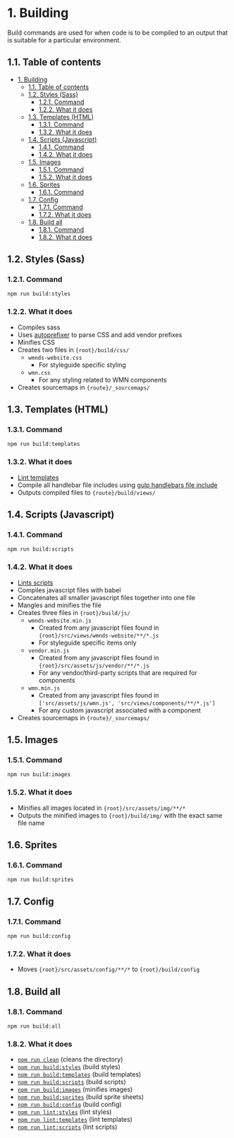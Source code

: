 # 1. Building

Build commands are used for when code is to be compiled to an output that is suitable for a particular environment.

## 1.1. Table of contents

<!-- TOC -->

- [1. Building](#1-building)
  - [1.1. Table of contents](#11-table-of-contents)
  - [1.2. Styles (Sass)](#12-styles-sass)
    - [1.2.1. Command](#121-command)
    - [1.2.2. What it does](#122-what-it-does)
  - [1.3. Templates (HTML)](#13-templates-html)
    - [1.3.1. Command](#131-command)
    - [1.3.2. What it does](#132-what-it-does)
  - [1.4. Scripts (Javascript)](#14-scripts-javascript)
    - [1.4.1. Command](#141-command)
    - [1.4.2. What it does](#142-what-it-does)
  - [1.5. Images](#15-images)
    - [1.5.1. Command](#151-command)
    - [1.5.2. What it does](#152-what-it-does)
  - [1.6. Sprites](#16-sprites)
    - [1.6.1. Command](#161-command)
  - [1.7. Config](#17-config)
    - [1.7.1. Command](#171-command)
    - [1.7.2. What it does](#172-what-it-does)
  - [1.8. Build all](#18-build-all)
    - [1.8.1. Command](#181-command)
    - [1.8.2. What it does](#182-what-it-does)

<!-- /TOC -->

## 1.2. Styles (Sass)

### 1.2.1. Command

`npm run build:styles`

### 1.2.2. What it does

- Compiles sass
- Uses [autoprefixer](https://www.npmjs.com/package/gulp-autoprefixer) to parse CSS and add vendor prefixes
- Minifies CSS
- Creates two files in `{root}/build/css/`
  - `wmnds-website.css`
    - For styleguide specific styling
  - `wmn.css`
    - For any styling related to WMN components
- Creates sourcemaps in `{route}/_sourcemaps/`

## 1.3. Templates (HTML)

### 1.3.1. Command

`npm run build:templates`

### 1.3.2. What it does

- [Lint templates](#markdown-header-templates-html)
- Compile all handlebar file includes using [gulp handlebars file include](https://www.npmjs.com/package/gulp-handlebars-file-include)
- Outputs compiled files to `{route}/build/views/`

## 1.4. Scripts (Javascript)

### 1.4.1. Command

`npm run build:scripts`

### 1.4.2. What it does

- [Lints scripts](#markdown-header-scripts-javascript)
- Compiles javascript files with babel
- Concatenates all smaller javascript files together into one file
- Mangles and minifies the file
- Creates three files in `{root}/build/js/`
  - `wmnds-website.min.js`
    - Created from any javascript files found in `{root}/src/views/wmnds-website/**/*.js`
    - For styleguide specific items only
  - `vendor.min.js`
    - Created from any javascript files found in `{root}/src/assets/js/vendor/**/*.js`
    - For any vendor/third-party scripts that are required for components
  - `wmn.min.js`
    - Created from any javascript files found in `['src/assets/js/wmn.js', 'src/views/components/**/*.js']`
    - For any custom javascript associated with a component
- Creates sourcemaps in `{route}/_sourcemaps/`

## 1.5. Images

### 1.5.1. Command

`npm run build:images`

### 1.5.2. What it does

- Minifies all images located in `{root}/src/assets/img/**/*`
- Outputs the minified images to `{root}/build/img/` with the exact same file name

## 1.6. Sprites

### 1.6.1. Command

`npm run build:sprites`

## 1.7. Config

### 1.7.1. Command

`npm run build:config`

### 1.7.2. What it does

- Moves `{root}/src/assets/config/**/*` to `{root}/build/config`

## 1.8. Build all

### 1.8.1. Command

`npm run build:all`

### 1.8.2. What it does

- [`npm run clean`](../tasks.md/#14-cleaning) (cleans the directory)
- [`npm run build:styles`](#12-styles-sass) (build styles)
- [`npm run build:templates`](#13-templates-html) (build templates)
- [`npm run build:scripts`](#14-scripts-javascript) (build scripts)
- [`npm run build:images`](#15-images) (minifies images)
- [`npm run build:sprites`](#16-sprites) (build sprite sheets)
- [`npm run build:config`](#17-config) (build config)
- [`npm run lint:styles`](./linting.md/#12-styles-sasscss) (lint styles)
- [`npm run lint:templates`](./linting.md/#13-templates-html) (lint templates)
- [`npm run lint:scripts`](./linting.md/#14-scripts-javascript) (lint scripts)
